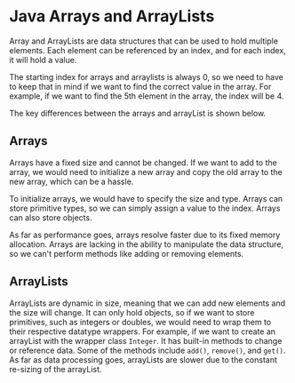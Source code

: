 # Java Arrays and ArrayLists
Array and ArrayLists are data structures that can be used to hold multiple elements. Each element can be referenced by an index, and for each index, it will hold a value. 

The starting index for arrays and arraylists is always 0, so we need to have to keep that in mind if we want to find the correct value in the array. For example, if we want to find the 5th element in the array, the index will be 4. 

The key differences between the arrays and arrayList is shown below. 

## Arrays
Arrays have a fixed size and cannot be changed. If we want to add to the array, we would need to initialize a new array and copy the old array to the new array, which can be a hassle.

 To initialize arrays, we would have to specify the size and type. Arrays can store primitive types, so we can simply assign a value to the index. Arrays can also store objects.

As far as performance goes, arrays resolve faster due to its fixed memory allocation. Arrays are lacking in the ability to manipulate the data structure, so we can't perform methods like adding or removing elements.


## ArrayLists
ArrayLists are dynamic in size, meaning that we can add new elements and the size will change. It can only hold objects, so if we want to store primitives, such as integers or doubles, we would need to wrap them to their respective datatype wrappers. For example, if we want to create an arrayList with the wrapper class `Integer`. It has built-in methods to change or reference data. Some of the methods include `add()`, `remove()`, and `get()`. As far as data processing goes, arrayLists are slower due to the constant re-sizing of the arrayList. 
